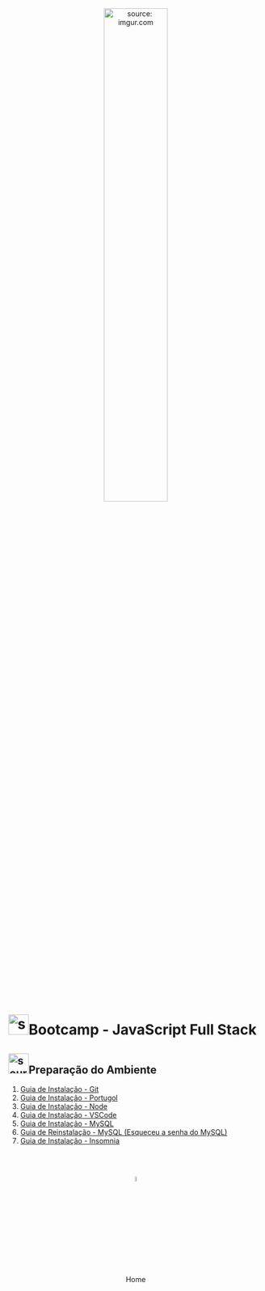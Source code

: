<div align="center">
    <img src="https://i.imgur.com/r9lrbPG.png" title="source: imgur.com" width="50%"/>
</div>
<h1><img src="https://i.imgur.com/r9lrbPG.png" title="source: imgur.com" width="40px"/>Bootcamp - JavaScript Full Stack </h1>

<h2><img src="https://i.imgur.com/PHgmbCh.png" title="source: imgur.com" width="40px"/>Preparação do Ambiente</h2>

1. <a href="00_install_git.md" >Guia de Instalação - Git</a>
2. <a href="01_install_portugol.md" >Guia de Instalação - Portugol</a>
3. <a href="02_install_node.md" >Guia de Instalação - Node</a>
4. <a href="03_install_vscode.md" >Guia de Instalação - VSCode</a>
5. <a href="04_install_mysql.md" >Guia de Instalação - MySQL</a>
6. <a href="05_uninstall_mysql.md" >Guia de Reinstalação - MySQL (Esqueceu a senha do MySQL)</a>
7. <a href="06_install_insomnia.md" >Guia de Instalação - Insomnia</a>

<br /><br />
	

<div align="center"><a href="../README.md"><img src="https://i.imgur.com/kfHCxif.png" title="source: imgur.com" width="5%"/></a></div>
<div align="center">Home</div>
